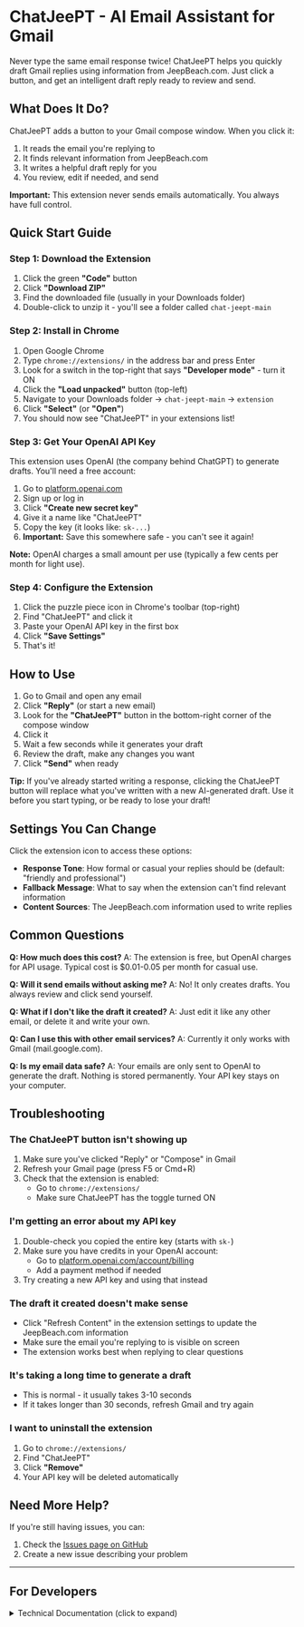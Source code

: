# ChatJeePT - AI Email Assistant for Gmail

Never type the same email response twice! ChatJeePT helps you quickly draft Gmail replies using information from JeepBeach.com. Just click a button, and get an intelligent draft reply ready to review and send.

## What Does It Do?

ChatJeePT adds a button to your Gmail compose window. When you click it:
1. It reads the email you're replying to
2. It finds relevant information from JeepBeach.com
3. It writes a helpful draft reply for you
4. You review, edit if needed, and send

**Important:** This extension never sends emails automatically. You always have full control.

## Quick Start Guide

### Step 1: Download the Extension

1. Click the green **"Code"** button
2. Click **"Download ZIP"**
3. Find the downloaded file (usually in your Downloads folder)
4. Double-click to unzip it - you'll see a folder called `chat-jeept-main`

### Step 2: Install in Chrome

1. Open Google Chrome
2. Type `chrome://extensions/` in the address bar and press Enter
3. Look for a switch in the top-right that says **"Developer mode"** - turn it ON
4. Click the **"Load unpacked"** button (top-left)
5. Navigate to your Downloads folder → `chat-jeept-main` → `extension`
6. Click **"Select"** (or **"Open"**)
7. You should now see "ChatJeePT" in your extensions list!

### Step 3: Get Your OpenAI API Key

This extension uses OpenAI (the company behind ChatGPT) to generate drafts. You'll need a free account:

1. Go to [platform.openai.com](https://platform.openai.com/api-keys)
2. Sign up or log in
3. Click **"Create new secret key"**
4. Give it a name like "ChatJeePT"
5. Copy the key (it looks like: `sk-...`)
6. **Important:** Save this somewhere safe - you can't see it again!

**Note:** OpenAI charges a small amount per use (typically a few cents per month for light use).

### Step 4: Configure the Extension

1. Click the puzzle piece icon in Chrome's toolbar (top-right)
2. Find "ChatJeePT" and click it
3. Paste your OpenAI API key in the first box
4. Click **"Save Settings"**
5. That's it!

## How to Use

1. Go to Gmail and open any email
2. Click **"Reply"** (or start a new email)
3. Look for the **"ChatJeePT"** button in the bottom-right corner of the compose window
4. Click it
5. Wait a few seconds while it generates your draft
6. Review the draft, make any changes you want
7. Click **"Send"** when ready

**Tip:** If you've already started writing a response, clicking the ChatJeePT button will replace what you've written with a new AI-generated draft. Use it before you start typing, or be ready to lose your draft!

## Settings You Can Change

Click the extension icon to access these options:

- **Response Tone**: How formal or casual your replies should be (default: "friendly and professional")
- **Fallback Message**: What to say when the extension can't find relevant information
- **Content Sources**: The JeepBeach.com information used to write replies

## Common Questions

**Q: How much does this cost?**
A: The extension is free, but OpenAI charges for API usage. Typical cost is $0.01-0.05 per month for casual use.

**Q: Will it send emails without asking me?**
A: No! It only creates drafts. You always review and click send yourself.

**Q: What if I don't like the draft it created?**
A: Just edit it like any other email, or delete it and write your own.

**Q: Can I use this with other email services?**
A: Currently it only works with Gmail (mail.google.com).

**Q: Is my email data safe?**
A: Your emails are only sent to OpenAI to generate the draft. Nothing is stored permanently. Your API key stays on your computer.

## Troubleshooting

### The ChatJeePT button isn't showing up

1. Make sure you've clicked "Reply" or "Compose" in Gmail
2. Refresh your Gmail page (press F5 or Cmd+R)
3. Check that the extension is enabled:
   - Go to `chrome://extensions/`
   - Make sure ChatJeePT has the toggle turned ON

### I'm getting an error about my API key

1. Double-check you copied the entire key (starts with `sk-`)
2. Make sure you have credits in your OpenAI account:
   - Go to [platform.openai.com/account/billing](https://platform.openai.com/account/billing)
   - Add a payment method if needed
3. Try creating a new API key and using that instead

### The draft it created doesn't make sense

- Click "Refresh Content" in the extension settings to update the JeepBeach.com information
- Make sure the email you're replying to is visible on screen
- The extension works best when replying to clear questions

### It's taking a long time to generate a draft

- This is normal - it usually takes 3-10 seconds
- If it takes longer than 30 seconds, refresh Gmail and try again

### I want to uninstall the extension

1. Go to `chrome://extensions/`
2. Find "ChatJeePT"
3. Click **"Remove"**
4. Your API key will be deleted automatically

## Need More Help?

If you're still having issues, you can:
1. Check the [Issues page on GitHub](https://github.com/yourusername/chat-jeept/issues)
2. Create a new issue describing your problem

---

## For Developers

<details>
<summary>Technical Documentation (click to expand)</summary>

### File Structure

```
extension/
├── manifest.json           # Extension manifest
├── background.js           # Service worker for LLM calls
├── content.js             # Gmail integration script
├── options.html           # Settings page
├── options.js             # Settings page logic
├── styles.css             # Extension styles
├── icons/                 # Extension icons
└── utils/                 # Utility modules
    ├── storage.js         # Chrome storage management
    ├── gmailDom.js        # Gmail DOM utilities
    ├── siteScrape.js      # Website content scraping
    └── llm.js             # LLM integration
```

### API Details

**OpenAI API:**
- Model: GPT-4o-mini
- Max Tokens: 250
- Temperature: 0.5

### Development Setup

1. Clone the repository
2. Make changes to the code
3. Go to `chrome://extensions/`
4. Click the refresh icon on the extension
5. Test your changes in Gmail

### Privacy & Security

- API keys stored locally in Chrome's sync storage
- No email content permanently stored
- All requests made directly from browser
- Only sends data to OpenAI for draft generation

</details>
